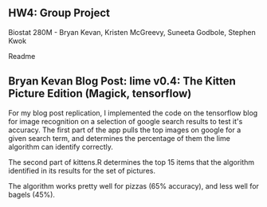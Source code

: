 ## HW4: Group Project
Biostat 280M - Bryan Kevan, Kristen McGreevy, Suneeta Godbole, Stephen Kwok

Readme

## Bryan Kevan Blog Post: lime v0.4: The Kitten Picture Edition (Magick, tensorflow)

For my blog post replication, I implemented the code on the tensorflow blog for image recognition on a selection of google search results to test it's accuracy. The first part of the app pulls the top images on google for a given search term, and determines the percentage of them the lime algorithm can identify correctly. 

The second part of kittens.R determines the top 15 items that the algorithm identified in its results for the set of pictures. 

The algorithm works pretty well for pizzas (65% accuracy), and less well for bagels (45%).

















